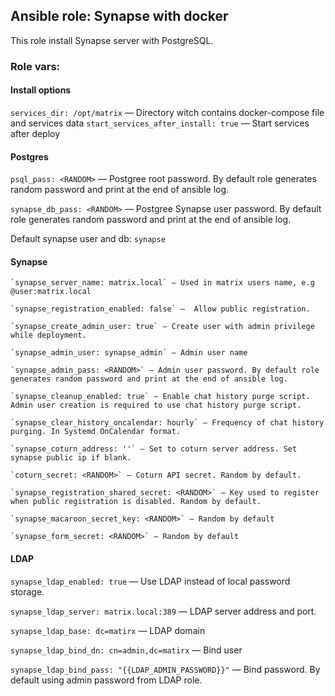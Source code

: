 ## Ansible role: Synapse with docker

This role install Synapse server with PostgreSQL.

### Role vars:
#### Install options

`services_dir: /opt/matrix` — Directory witch contains docker-compose file and services data
`start_services_after_install: true` — Start services after deploy

#### Postgres
`psql_pass: <RANDOM>` — Postgree root password. By default role generates random password and print at the end of ansible log.

`synapse_db_pass: <RANDOM>` — Postgree Synapse user password. By default role generates random password and print at the end of ansible log.

 Default synapse user and db: `synapse`

#### Synapse
```
`synapse_server_name: matrix.local` — Used in matrix users name, e.g @user:matrix.local

`synapse_registration_enabled: false` —  Allow public registration.

`synapse_create_admin_user: true` — Create user with admin privilege while deployment.

`synapse_admin_user: synapse_admin` — Admin user name

`synapse_admin_pass: <RANDOM>` — Admin user password. By default role generates random password and print at the end of ansible log.

`synapse_cleanup_enabled: true` — Enable chat history purge script. Admin user creation is required to use chat history purge script.

`synapse_clear_history_oncalendar: hourly` — Frequency of chat history purging. In Systemd OnCalendar format.

`synapse_coturn_address: ''` — Set to coturn server address. Set synapse public ip if blank.

`coturn_secret: <RANDOM>` — Coturn API secret. Random by default.

`synapse_registration_shared_secret: <RANDOM>` — Key used to register when public registration is disabled. Random by default.

`synapse_macaroon_secret_key: <RANDOM>` — Random by default

`synapse_form_secret: <RANDOM>` — Random by default
```

#### LDAP

`synapse_ldap_enabled: true` — Use LDAP instead of local password storage.

`synapse_ldap_server: matrix.local:389` — LDAP server address and port.

`synapse_ldap_base: dc=matirx` — LDAP domain

`synapse_ldap_bind_dn: cn=admin,dc=matirx` — Bind user

`synapse_ldap_bind_pass: "{{LDAP_ADMIN_PASSWORD}}"` — Bind password. By default using admin password from LDAP role.
